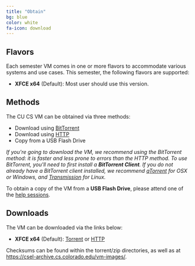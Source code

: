 ```yaml
---
title: "Obtain"
bg: blue
color: white
fa-icon: download
---
```


## Flavors

Each semester VM comes in one or more flavors to accommodate various
systems and use cases. This semester, the following flavors are
supported:

- **XFCE x64** (Default): Most user should use this version.

## Methods

The CU CS VM can be obtained via three methods:

- Download using [BitTorrent](http://en.wikipedia.org/wiki/BitTorrent)
- Download using [HTTP](http://en.wikipedia.org/wiki/Hypertext_Transfer_Protocol)
- Copy from a USB Flash Drive

_If you're going to download the VM, we recommend using the BitTorrent
method: it is faster and less prone to errors than the HTTP method. To
use BitTorrent, you'll need to first install a **BitTorrent Client**. If
you do not already have a BitTorrent client installed, we recommend
[qTorrent](http://www.qbittorrent.org/download.php) for OSX or
Windows, and [Transmission](https://www.transmissionbt.com/) for
Linux._

To obtain a copy of the VM from a **USB Flash Drive**, please attend
one of the [help sessions](#intro).

## Downloads

The VM can be downloaded via the links below:

- **XFCE x64** (Default):
  [Torrent](https://csel-archive.cs.colorado.edu/vm-images/cu-cs-vm-spring17-xfce-x64-v1.0.torrent)
  or
  [HTTP](https://csel-archive.cs.colorado.edu/vm-images/cu-cs-vm-spring17-xfce-x64-v1.0.zip)

Checksums can be found within the torrent/zip directories, as well as
at https://csel-archive.cs.colorado.edu/vm-images/.
